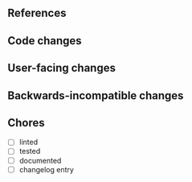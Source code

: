 <!--
Thanks for contributing to jupyterlab-starters!
Please fill out the following items to submit a pull request.
See the contributing guidelines for more information:
https://github.com/deathbeds/jupyterlab-starters/blob/master/CONTRIBUTING.md
-->

## References

<!-- Note issue numbers this pull request addresses (should be at least one, see contributing guidelines above). -->

<!-- Note any other pull requests that address this issue and how this pull request is different. -->

## Code changes

<!-- Describe the code changes and how they address the issue. -->

## User-facing changes

<!-- Describe any visual or user interaction changes and how they address the issue. -->

<!-- For visual changes, include before and after screenshots here. -->

## Backwards-incompatible changes

<!-- Describe any backwards-incompatible changes to public APIs. -->

## Chores

- [ ] linted
- [ ] tested
- [ ] documented
- [ ] changelog entry
